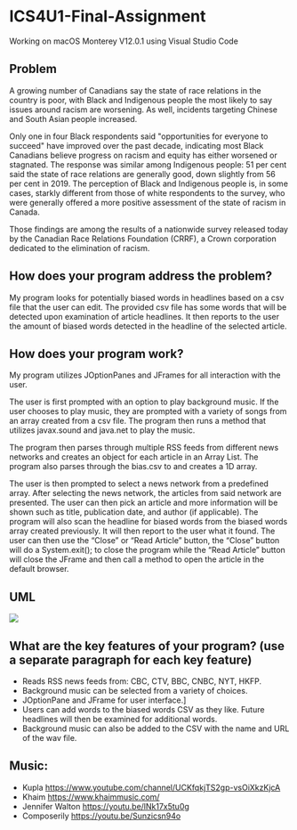 # ICS4U1-Final-Assignment

Working on macOS Monterey V12.0.1 using Visual Studio Code

## Problem
A growing number of Canadians say the state of race relations in the country is poor, with Black and Indigenous people the most likely to say issues around racism are worsening.  As well, incidents targeting Chinese and South Asian people increased.

Only one in four Black respondents said "opportunities for everyone to succeed" have improved over the past decade, indicating most Black Canadians believe progress on racism and equity has either worsened or stagnated. The response was similar among Indigenous people: 51 per cent said the state of race relations are generally good, down slightly from 56 per cent in 2019. The perception of Black and Indigenous people is, in some cases, starkly different from those of white respondents to the survey, who were generally offered a more positive assessment of the state of racism in Canada.

Those findings are among the results of a nationwide survey released today by the Canadian Race Relations Foundation (CRRF), a Crown corporation dedicated to the elimination of racism.

## How does your program address the problem?
My program looks for potentially biased words in headlines based on a csv file that the user can edit. The provided csv file has some words that will be detected upon examination of article headlines. It then reports to the user the amount of biased words detected in the headline of the selected article.

## How does your program work?
My program utilizes JOptionPanes and JFrames for all interaction with the user. 

The user is first prompted with an option to play background music. If the user chooses to play music, they are prompted with a variety of songs from an array created from a csv file. The program then runs a method that utilizes javax.sound and java.net to play the music.

The program then parses through multiple RSS feeds from different news networks and creates an object for each article in an Array List. The program also parses through the bias.csv to and creates a 1D array.

The user is then prompted to select a news network from a predefined array. After selecting the news network, the articles from said network are presented. The user can then pick an article and more information will be shown such as title, publication date, and author (if applicable). The program will also scan the headline for biased words from the biased words array created previously. It will then report to the user what it found. The user can then use the “Close” or “Read Article” button, the “Close” button will do a System.exit(); to close the program while the “Read Article” button will close the JFrame and then call a method to open the article in the default browser.

## UML
![](https://res.cloudinary.com/dtwco1l6i/image/upload/v1644162464/ICS4U%20Blog/Summative/Summative_UML.drawio_y8pemi.png)

## What are the key features of your program? (use a separate paragraph for each key feature)
- Reads RSS news feeds from: CBC, CTV, BBC, CNBC, NYT, HKFP.
- Background music can be selected from a variety of choices.
- JOptionPane and JFrame for user interface.]
- Users can add words to the biased words CSV as they like. Future headlines will then be examined for additional words.
- Background music can also be added to the CSV with the name and URL of the wav file.

Music:
---
- Kupla https://www.youtube.com/channel/UCKfqkjTS2gp-vsOiXkzKjcA
- Khaim https://www.khaimmusic.com/
- Jennifer Walton https://youtu.be/lNk17x5tu0g
- Composerily https://youtu.be/Sunzicsn94o
